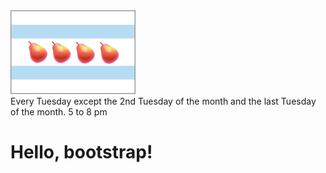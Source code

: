 
<div class="container">
    <div class="row">
        <div class="col-md-4"><img alt="Peer Lab Chicago Logo" width="200" height="134" src="/images/peerLabLogoSmall.png"></div>
        <div class="col-md-8">Every Tuesday except the 2nd Tuesday of the month and the last Tuesday of the month. 5 to 8 pm</div>
    </div>
</div>


# Hello, bootstrap!